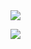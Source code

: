 <img src="https://media.tenor.com/EEjfPJj4QnsAAAAd/cat-meow.gif">

[<img src="[https://media.tenor.com/EEjfPJj4QnsAAAAd/cat-meow.gif](https://discord.c99.nl/widget/theme-1/1033452781996085299.png)https://discord.c99.nl/widget/theme-1/1033452781996085299.png">](https://discord.c99.nl/widget/theme-1/1033452781996085299.png)
